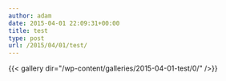 ```yaml
---
author: adam
date: 2015-04-01 22:09:31+00:00
title: test
type: post
url: /2015/04/01/test/
---
```


{{< gallery dir="/wp-content/galleries/2015-04-01-test/0/" />}}

